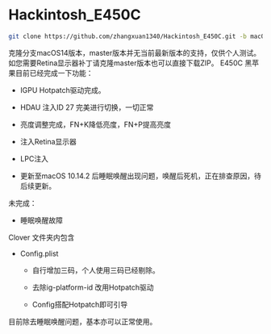# Hackintosh_E450C 

``` bash
git clone https://github.com/zhangxuan1340/Hackintosh_E450C.git -b macOS14
```
克隆分支macOS14版本，master版本并无当前最新版本的支持，仅供个人测试。
如您需要Retina显示器补丁请克隆master版本也可以直接下载ZIP。
E450C 黑苹果目前已经完成一下功能：

* IGPU Hotpatch驱动完成。

* HDAU 注入ID 27 完美进行切换，一切正常

* 亮度调整完成，FN+K降低亮度，FN+P提高亮度

* 注入Retina显示器

* LPC注入

* 更新至macOS 10.14.2 后睡眠唤醒出现问题，唤醒后死机，正在排查原因，待后续更新。

未完成：

* 睡眠唤醒故障

Clover 文件夹内包含


* Config.plist
    * 自行增加三码，个人使用三码已经剔除。

    * 去除ig-platform-id 改用Hotpatch驱动

    * Config搭配Hotpatch即可引导

目前除去睡眠唤醒问题，基本亦可以正常使用。
